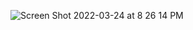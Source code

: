![Screen Shot 2022-03-24 at 8 26 14 PM](https://user-images.githubusercontent.com/10819865/160036626-57ddd9de-5c46-40ac-9faf-5b7d75dedc55.png)
